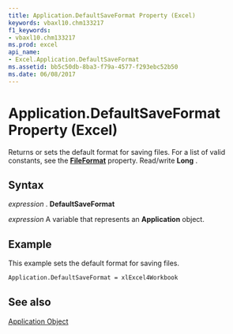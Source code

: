 ```yaml
---
title: Application.DefaultSaveFormat Property (Excel)
keywords: vbaxl10.chm133217
f1_keywords:
- vbaxl10.chm133217
ms.prod: excel
api_name:
- Excel.Application.DefaultSaveFormat
ms.assetid: bb5c50db-8ba3-f79a-4577-f293ebc52b50
ms.date: 06/08/2017
---
```



# Application.DefaultSaveFormat Property (Excel)

Returns or sets the default format for saving files. For a list of valid constants, see the  **[FileFormat](Excel.Workbook.FileFormat.md)** property. Read/write **Long** .


## Syntax

 _expression_ . **DefaultSaveFormat**

 _expression_ A variable that represents an **Application** object.


## Example

This example sets the default format for saving files.


```vb
Application.DefaultSaveFormat = xlExcel4Workbook
```


## See also


[Application Object](Excel.Application(objec).md)

